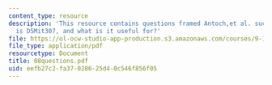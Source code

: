 ```yaml
---
content_type: resource
description: 'This resource contains questions framed Antoch,et al. such as: what
  is D5Mit307, and what is it useful for?'
file: https://ol-ocw-studio-app-production.s3.amazonaws.com/courses/9-12-experimental-molecular-neurobiology-fall-2006/eefb27c2fa37028625d40c546f856f05_08questions.pdf
file_type: application/pdf
resourcetype: Document
title: 08questions.pdf
uid: eefb27c2-fa37-0286-25d4-0c546f856f05
---
```


